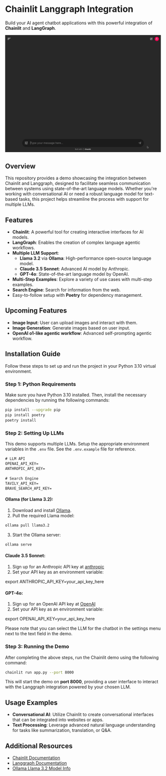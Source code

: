 # **Chainlit Langgraph Integration**  
Build your AI agent chatbot applications with this powerful integration of **Chainlit** and **LangGraph**.

![Demo](./public/screenshot.gif)

## **Overview**
This repository provides a demo showcasing the integration between Chainlit and Langgraph, designed to facilitate seamless communication between systems using state-of-the-art language models. Whether you're working with conversational AI or need a robust language model for text-based tasks, this project helps streamline the process with support for multiple LLMs.

## **Features**
- **Chainlit**: A powerful tool for creating interactive interfaces for AI models.
- **LangGraph**: Enables the creation of complex language agentic workflows.
- **Multiple LLM Support**: 
  - **Llama 3.2** via **Ollama**: High-performance open-source language model.
  - **Claude 3.5 Sonnet**: Advanced AI model by Anthropic.
  - **GPT-4o**: State-of-the-art language model by OpenAI.
- **Multi-Step Examples**: Explore a variety of use cases with multi-step examples.
- **Search Engine**: Search for information from the web.
- Easy-to-follow setup with **Poetry** for dependency management.

## Upcoming Features
- **Image Input**: User can upload images and interact with them.
- **Image Generation**: Generate images based on user input.
- **OpenAI o1-like agentic workflow**: Advanced self-prompting agentic workflow.
  
## **Installation Guide**
Follow these steps to set up and run the project in your Python 3.10 virtual environment.

### **Step 1: Python Requirements**
Make sure you have Python 3.10 installed. Then, install the necessary dependencies by running the following commands:

```bash
pip install --upgrade pip
pip install poetry
poetry install
```

### **Step 2: Setting Up LLMs**
This demo supports multiple LLMs. Setup the appropriate environment variables in the `.env` file. See the `.env.example` file for reference.

```
# LLM API
OPENAI_API_KEY=
ANTHROPIC_API_KEY=

# Search Engine
TAVILY_API_KEY=
BRAVE_SEARCH_API_KEY=
```

#### Ollama (for Llama 3.2):
1. Download and install [Ollama](https://ollama.com/download).
2. Pull the required Llama model:

```bash
ollama pull llama3.2
```

3. Start the Ollama server:

```bash
ollama serve
```


#### Claude 3.5 Sonnet:
1. Sign up for an Anthropic API key at [anthropic](https://www.anthropic.com/api)
2. Set your API key as an environment variable:

export ANTHROPIC_API_KEY=your_api_key_here

#### GPT-4o:
1. Sign up for an OpenAI API key at [OpenAI](https://openai.com/index/openai-api/)
2. Set your API key as an environment variable:

export OPENAI_API_KEY=your_api_key_here


Please note that you can select the LLM for the chatbot in the settings menu next to the text field in the demo.

### **Step 3: Running the Demo**
After completing the above steps, run the Chainlit demo using the following command:

```bash
chainlit run app.py --port 8000
```


This will start the demo on **port 8000**, providing a user interface to interact with the Langgraph integration powered by your chosen LLM.

## **Usage Examples**
- **Conversational AI**: Utilize Chainlit to create conversational interfaces that can be integrated into websites or apps.
- **Text Processing**: Leverage advanced natural language understanding for tasks like summarization, translation, or Q&A.

## **Additional Resources**
- [Chainlit Documentation](https://docs.chainlit.io/get-started/overview)
- [Langgraph Documentation](https://langchain-ai.github.io/langgraph/)
- [Ollama Llama 3.2 Model Info](https://ollama.com/library/llama3.2)
